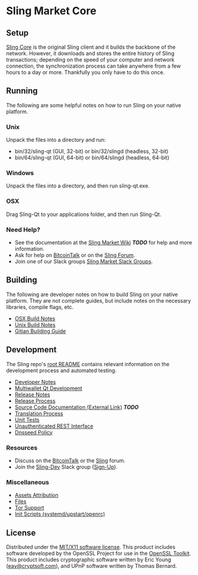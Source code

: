 Sling Market Core
=====================

Setup
---------------------
[Sling Core](http://slingmarket.net/wallet) is the original Sling client and it builds the backbone of the network. However, it downloads and stores the entire history of Sling transactions; depending on the speed of your computer and network connection, the synchronization process can take anywhere from a few hours to a day or more. Thankfully you only have to do this once.

Running
---------------------
The following are some helpful notes on how to run Sling on your native platform.

### Unix

Unpack the files into a directory and run:

- bin/32/sling-qt (GUI, 32-bit) or bin/32/slingd (headless, 32-bit)
- bin/64/sling-qt (GUI, 64-bit) or bin/64/slingd (headless, 64-bit)

### Windows

Unpack the files into a directory, and then run sling-qt.exe.

### OSX

Drag Sling-Qt to your applications folder, and then run Sling-Qt.

### Need Help?

* See the documentation at the [Sling Market Wiki](https://en.bitcoin.it/wiki/Main_Page) ***TODO***
for help and more information.
* Ask for help on [BitcoinTalk](https://bitcointalk.org/index.php?topic=1262920.0) or on the [Sling Forum](http://forum.slingmarket.net/).
* Join one of our Slack groups [Sling Market Slack Groups](https://sling.org/slack-logins/).

Building
---------------------
The following are developer notes on how to build Sling on your native platform. They are not complete guides, but include notes on the necessary libraries, compile flags, etc.

- [OSX Build Notes](build-osx.md)
- [Unix Build Notes](build-unix.md)
- [Gitian Building Guide](gitian-building.md)

Development
---------------------
The Sling repo's [root README](https://github.com/slingcoin/sling2/blob/master/README.md) contains relevant information on the development process and automated testing.

- [Developer Notes](developer-notes.md)
- [Multiwallet Qt Development](multiwallet-qt.md)
- [Release Notes](release-notes.md)
- [Release Process](release-process.md)
- [Source Code Documentation (External Link)](https://dev.visucore.com/bitcoin/doxygen/) ***TODO***
- [Translation Process](translation_process.md)
- [Unit Tests](unit-tests.md)
- [Unauthenticated REST Interface](REST-interface.md)
- [Dnsseed Policy](dnsseed-policy.md)

### Resources

* Discuss on the [BitcoinTalk](https://bitcointalk.org/index.php?topic=1243932) or the [Sling](http://forum.slingmarket.net/) forum.
* Join the [Sling-Dev](https://slingmarket-dev.slack.com/) Slack group ([Sign-Up](https://slingmarket-dev.herokuapp.com/)).

### Miscellaneous
- [Assets Attribution](assets-attribution.md)
- [Files](files.md)
- [Tor Support](tor.md)
- [Init Scripts (systemd/upstart/openrc)](init.md)

License
---------------------
Distributed under the [MIT/X11 software license](http://www.opensource.org/licenses/mit-license.php).
This product includes software developed by the OpenSSL Project for use in the [OpenSSL Toolkit](https://www.openssl.org/). This product includes
cryptographic software written by Eric Young ([eay@cryptsoft.com](mailto:eay@cryptsoft.com)), and UPnP software written by Thomas Bernard.
